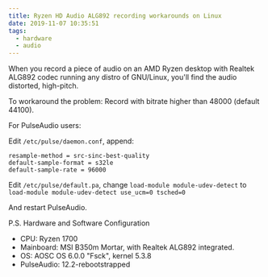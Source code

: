```yaml
---
title: Ryzen HD Audio ALG892 recording workarounds on Linux
date: 2019-11-07 10:35:51
tags:
  - hardware
  - audio
---
```


When you record a piece of audio on an AMD Ryzen desktop with Realtek ALG892 codec running any distro of GNU/Linux, you'll find the audio distorted, high-pitch.

To workaround the problem: 
Record with bitrate higher than 48000 (default 44100).

For PulseAudio users:

Edit `/etc/pulse/daemon.conf`, append:
```
resample-method = src-sinc-best-quality
default-sample-format = s32le
default-sample-rate = 96000
```

Edit `/etc/pulse/default.pa`, change
`load-module module-udev-detect`
to
`load-module module-udev-detect use_ucm=0 tsched=0`

And restart PulseAudio.


P.S. Hardware and Software Configuration
* CPU: Ryzen 1700
* Mainboard: MSI B350m Mortar, with Realtek ALG892 integrated.
* OS: AOSC OS 6.0.0 "Fsck", kernel 5.3.8
* PulseAudio: 12.2-rebootstrapped
